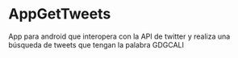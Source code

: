 # AppGetTweets
App para android que interopera con la API de twitter y realiza una búsqueda de tweets que tengan la palabra GDGCALI
